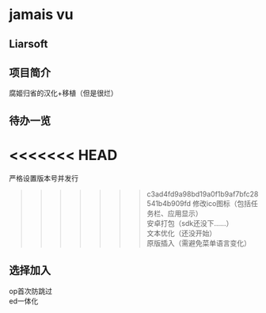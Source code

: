 # jamais vu


## Liarsoft

## 项目简介
腐姬归省的汉化+移植（但是很烂）   


## 待办一览
<<<<<<< HEAD
=======
严格设置版本号并发行    
>>>>>>> c3ad4fd9a98bd19a0f1b9af7bfc28541b4b909fd
修改ico图标（包括任务栏、应用显示）   
安卓打包（sdk还没下……）   
文本优化（还没开始）  
原版插入（需避免菜单语言变化）   


## 选择加入
op首次防跳过   
ed一体化


